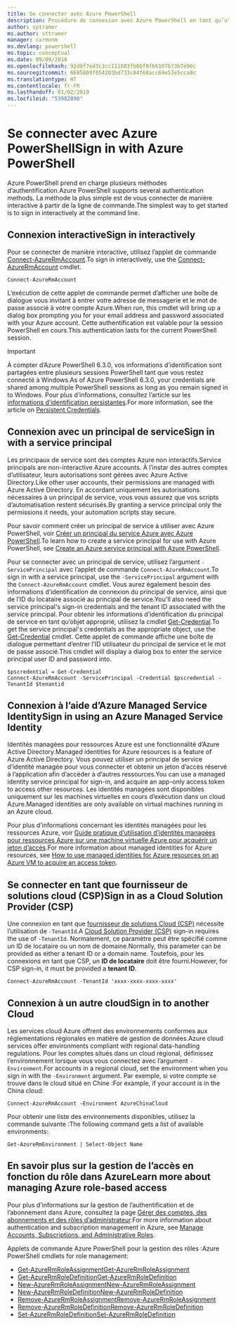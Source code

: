 ```yaml
---
title: Se connecter avec Azure PowerShell
description: Procédure de connexion avec Azure PowerShell en tant qu’utilisateur, en tant que principal de service, ou avec des identités managées pour les ressources Azure.
author: sptramer
ms.author: sttramer
manager: carmonm
ms.devlang: powershell
ms.topic: conceptual
ms.date: 09/09/2018
ms.openlocfilehash: 92d9f7ed3c3cc111683fb6bf0f66107b73b7e96c
ms.sourcegitcommit: 6685809f054203bd733c84f68acc69e53e5cca8c
ms.translationtype: HT
ms.contentlocale: fr-FR
ms.lasthandoff: 01/02/2019
ms.locfileid: "53982890"
---
```

# <a name="sign-in-with-azure-powershell"></a><span data-ttu-id="24938-103">Se connecter avec Azure PowerShell</span><span class="sxs-lookup"><span data-stu-id="24938-103">Sign in with Azure PowerShell</span></span>

<span data-ttu-id="24938-104">Azure PowerShell prend en charge plusieurs méthodes d’authentification.</span><span class="sxs-lookup"><span data-stu-id="24938-104">Azure PowerShell supports several authentication methods.</span></span> <span data-ttu-id="24938-105">La méthode la plus simple est de vous connecter de manière interactive à partir de la ligne de commande.</span><span class="sxs-lookup"><span data-stu-id="24938-105">The simplest way to get started is to sign in interactively at the command line.</span></span>

## <a name="sign-in-interactively"></a><span data-ttu-id="24938-106">Connexion interactive</span><span class="sxs-lookup"><span data-stu-id="24938-106">Sign in interactively</span></span>

<span data-ttu-id="24938-107">Pour se connecter de manière interactive, utilisez l’applet de commande [Connect-AzureRmAccount](/powershell/module/azurerm.profile/connect-azurermaccount).</span><span class="sxs-lookup"><span data-stu-id="24938-107">To sign in interactively, use the [Connect-AzureRmAccount](/powershell/module/azurerm.profile/connect-azurermaccount) cmdlet.</span></span>

```azurepowershell-interactive
Connect-AzureRmAccount
```

<span data-ttu-id="24938-108">L’exécution de cette applet de commande permet d’afficher une boîte de dialogue vous invitant à entrer votre adresse de messagerie et le mot de passe associé à votre compte Azure.</span><span class="sxs-lookup"><span data-stu-id="24938-108">When run, this cmdlet will bring up a dialog box prompting you for your email address and password associated with your Azure account.</span></span> <span data-ttu-id="24938-109">Cette authentification est valable pour la session PowerShell en cours.</span><span class="sxs-lookup"><span data-stu-id="24938-109">This authentication lasts for the current PowerShell session.</span></span>

> [!IMPORTANT]
> <span data-ttu-id="24938-110">À compter d’Azure PowerShell 6.3.0, vos informations d’identification sont partagées entre plusieurs sessions PowerShell tant que vous restez connecté à Windows.</span><span class="sxs-lookup"><span data-stu-id="24938-110">As of Azure PowerShell 6.3.0, your credentials are shared among multiple PowerShell sessions as long as you remain signed in to Windows.</span></span> <span data-ttu-id="24938-111">Pour plus d’informations, consultez l’article sur les [informations d’identification persistantes](context-persistence.md).</span><span class="sxs-lookup"><span data-stu-id="24938-111">For more information, see the article on [Persistent Credentials](context-persistence.md).</span></span>

## <a name="sign-in-with-a-service-principal"></a><span data-ttu-id="24938-112">Connexion avec un principal de service</span><span class="sxs-lookup"><span data-stu-id="24938-112">Sign in with a service principal</span></span>

<span data-ttu-id="24938-113">Les principaux de service sont des comptes Azure non interactifs.</span><span class="sxs-lookup"><span data-stu-id="24938-113">Service principals are non-interactive Azure accounts.</span></span> <span data-ttu-id="24938-114">À l’instar des autres comptes d’utilisateur, leurs autorisations sont gérées avec Azure Active Directory.</span><span class="sxs-lookup"><span data-stu-id="24938-114">Like other user accounts, their permissions are managed with Azure Active Directory.</span></span> <span data-ttu-id="24938-115">En accordant uniquement les autorisations nécessaires à un principal de service, vous vous assurez que vos scripts d’automatisation restent sécurisés.</span><span class="sxs-lookup"><span data-stu-id="24938-115">By granting a service principal only the permissions it needs, your automation scripts stay secure.</span></span>

<span data-ttu-id="24938-116">Pour savoir comment créer un principal de service à utiliser avec Azure PowerShell, voir [Créer un principal du service Azure avec Azure PowerShell](create-azure-service-principal-azureps.md).</span><span class="sxs-lookup"><span data-stu-id="24938-116">To learn how to create a service principal for use with Azure PowerShell, see [Create an Azure service principal with Azure PowerShell](create-azure-service-principal-azureps.md).</span></span>

<span data-ttu-id="24938-117">Pour se connecter avec un principal de service, utilisez l’argument `-ServicePrincipal` avec l’applet de commande `Connect-AzureRmAccount`.</span><span class="sxs-lookup"><span data-stu-id="24938-117">To sign in with a service principal, use the `-ServicePrincipal` argument with the `Connect-AzureRmAccount` cmdlet.</span></span> <span data-ttu-id="24938-118">Vous aurez également besoin des informations d’identification de connexion du principal de service, ainsi que de l’ID du locataire associé au principal de service.</span><span class="sxs-lookup"><span data-stu-id="24938-118">You'll also need the service principal's sign-in credentials and the tenant ID associated with the service principal.</span></span> <span data-ttu-id="24938-119">Pour obtenir les informations d’identification du principal de service en tant qu’objet approprié, utilisez la cmdlet [Get-Credential](/powershell/module/microsoft.powershell.security/get-credential).</span><span class="sxs-lookup"><span data-stu-id="24938-119">To get the service principal's credentials as the appropriate object, use the [Get-Credential](/powershell/module/microsoft.powershell.security/get-credential) cmdlet.</span></span> <span data-ttu-id="24938-120">Cette applet de commande affiche une boîte de dialogue permettant d’entrer l’ID utilisateur du principal de service et le mot de passe associé.</span><span class="sxs-lookup"><span data-stu-id="24938-120">This cmdlet will display a dialog box to enter the service principal user ID and password into.</span></span>

```azurepowershell-interactive
$pscredential = Get-Credential
Connect-AzureRmAccount -ServicePrincipal -Credential $pscredential -TenantId $tenantid
```

## <a name="sign-in-using-an-azure-managed-service-identity"></a><span data-ttu-id="24938-121">Connexion à l’aide d’Azure Managed Service Identity</span><span class="sxs-lookup"><span data-stu-id="24938-121">Sign in using an Azure Managed Service Identity</span></span>

<span data-ttu-id="24938-122">Identités managées pour ressources Azure est une fonctionnalité d’Azure Active Directory.</span><span class="sxs-lookup"><span data-stu-id="24938-122">Managed identities for Azure resources is a feature of Azure Active Directory.</span></span> <span data-ttu-id="24938-123">Vous pouvez utiliser un principal de service d’identité managée pour vous connecter et obtenir un jeton d’accès réservé à l’application afin d’accéder à d’autres ressources.</span><span class="sxs-lookup"><span data-stu-id="24938-123">You can use a managed identity service principal for sign-in, and acquire an app-only access token to access other resources.</span></span> <span data-ttu-id="24938-124">Les identités managées sont disponibles uniquement sur les machines virtuelles en cours d’exécution dans un cloud Azure.</span><span class="sxs-lookup"><span data-stu-id="24938-124">Managed identities are only available on virtual machines running in an Azure cloud.</span></span>

<span data-ttu-id="24938-125">Pour plus d’informations concernant les identités managées pour les ressources Azure, voir [Guide pratique d’utilisation d’identités managées pour ressources Azure sur une machine virtuelle Azure pour acquérir un jeton d’accès](/azure/active-directory/managed-identities-azure-resources/how-to-use-vm-token).</span><span class="sxs-lookup"><span data-stu-id="24938-125">For more information about managed identities for Azure resources, see [How to use managed identities for Azure resources on an Azure VM to acquire an access token](/azure/active-directory/managed-identities-azure-resources/how-to-use-vm-token).</span></span>

## <a name="sign-in-as-a-cloud-solution-provider-csp"></a><span data-ttu-id="24938-126">Se connecter en tant que fournisseur de solutions cloud (CSP)</span><span class="sxs-lookup"><span data-stu-id="24938-126">Sign in as a Cloud Solution Provider (CSP)</span></span>

<span data-ttu-id="24938-127">Une connexion en tant que [fournisseur de solutions Cloud (CSP)](https://azure.microsoft.com/en-us/offers/ms-azr-0145p/) nécessite l’utilisation de `-TenantId`.</span><span class="sxs-lookup"><span data-stu-id="24938-127">A [Cloud Solution Provider (CSP)](https://azure.microsoft.com/en-us/offers/ms-azr-0145p/) sign-in requires the use of `-TenantId`.</span></span> <span data-ttu-id="24938-128">Normalement, ce paramètre peut être spécifié comme un ID de locataire ou un nom de domaine.</span><span class="sxs-lookup"><span data-stu-id="24938-128">Normally, this parameter can be provided as either a tenant ID or a domain name.</span></span> <span data-ttu-id="24938-129">Toutefois, pour les connexions en tant que CSP, un **ID de locataire** doit être fourni.</span><span class="sxs-lookup"><span data-stu-id="24938-129">However, for CSP sign-in, it must be provided a **tenant ID**.</span></span>

```azurepowershell-interactive
Connect-AzureRmAccount -TenantId 'xxxx-xxxx-xxxx-xxxx'
```

## <a name="sign-in-to-another-cloud"></a><span data-ttu-id="24938-130">Connexion à un autre cloud</span><span class="sxs-lookup"><span data-stu-id="24938-130">Sign in to another Cloud</span></span>

<span data-ttu-id="24938-131">Les services cloud Azure offrent des environnements conformes aux réglementations régionales en matière de gestion de données.</span><span class="sxs-lookup"><span data-stu-id="24938-131">Azure cloud services offer environments compliant with regional data-handling regulations.</span></span>
<span data-ttu-id="24938-132">Pour les comptes situés dans un cloud régional, définissez l’environnement lorsque vous vous connectez avec l’argument `-Environment`.</span><span class="sxs-lookup"><span data-stu-id="24938-132">For accounts in a regional cloud, set the environment when you sign in with the `-Environment` argument.</span></span>
<span data-ttu-id="24938-133">Par exemple, si votre compte se trouve dans le cloud situé en Chine :</span><span class="sxs-lookup"><span data-stu-id="24938-133">For example, if your account is in the China cloud:</span></span>

```azurepowershell-interactive
Connect-AzureRmAccount -Environment AzureChinaCloud
```

<span data-ttu-id="24938-134">Pour obtenir une liste des environnements disponibles, utilisez la commande suivante :</span><span class="sxs-lookup"><span data-stu-id="24938-134">The following command gets a list of available environments:</span></span>

```azurepowershell-interactive
Get-AzureRmEnvironment | Select-Object Name
```

## <a name="learn-more-about-managing-azure-role-based-access"></a><span data-ttu-id="24938-135">En savoir plus sur la gestion de l’accès en fonction du rôle dans Azure</span><span class="sxs-lookup"><span data-stu-id="24938-135">Learn more about managing Azure role-based access</span></span>

<span data-ttu-id="24938-136">Pour plus d’informations sur la gestion de l’authentification et de l’abonnement dans Azure, consultez la page [Gérer des comptes, des abonnements et des rôles d’administrateur](/azure/active-directory/role-based-access-control-configure).</span><span class="sxs-lookup"><span data-stu-id="24938-136">For more information about authentication and subscription management in Azure, see [Manage Accounts, Subscriptions, and Administrative Roles](/azure/active-directory/role-based-access-control-configure).</span></span>

<span data-ttu-id="24938-137">Applets de commande Azure PowerShell pour la gestion des rôles :</span><span class="sxs-lookup"><span data-stu-id="24938-137">Azure PowerShell cmdlets for role management:</span></span>

* [<span data-ttu-id="24938-138">Get-AzureRmRoleAssignment</span><span class="sxs-lookup"><span data-stu-id="24938-138">Get-AzureRmRoleAssignment</span></span>](/powershell/module/AzureRM.Resources/Get-AzureRmRoleAssignment)
* [<span data-ttu-id="24938-139">Get-AzureRmRoleDefinition</span><span class="sxs-lookup"><span data-stu-id="24938-139">Get-AzureRmRoleDefinition</span></span>](/powershell/module/AzureRM.Resources/Get-AzureRmRoleDefinition)
* [<span data-ttu-id="24938-140">New-AzureRmRoleAssignment</span><span class="sxs-lookup"><span data-stu-id="24938-140">New-AzureRmRoleAssignment</span></span>](/powershell/module/AzureRM.Resources/New-AzureRmRoleAssignment)
* [<span data-ttu-id="24938-141">New-AzureRmRoleDefinition</span><span class="sxs-lookup"><span data-stu-id="24938-141">New-AzureRmRoleDefinition</span></span>](/powershell/module/AzureRM.Resources/New-AzureRmRoleDefinition)
* [<span data-ttu-id="24938-142">Remove-AzureRmRoleAssignment</span><span class="sxs-lookup"><span data-stu-id="24938-142">Remove-AzureRmRoleAssignment</span></span>](/powershell/module/AzureRM.Resources/Remove-AzureRmRoleAssignment)
* [<span data-ttu-id="24938-143">Remove-AzureRmRoleDefinition</span><span class="sxs-lookup"><span data-stu-id="24938-143">Remove-AzureRmRoleDefinition</span></span>](/powershell/module/AzureRM.Resources/Remove-AzureRmRoleDefinition)
* [<span data-ttu-id="24938-144">Set-AzureRmRoleDefinition</span><span class="sxs-lookup"><span data-stu-id="24938-144">Set-AzureRmRoleDefinition</span></span>](/powershell/module/AzureRM.Resources/Set-AzureRmRoleDefinition)
